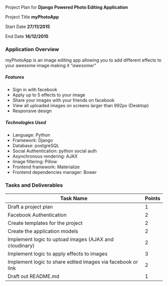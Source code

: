 Project Plan for **Django Powered Photo Editing Application**

Project Title
**myPhotoApp**

Start Date
**27/11/2015**

End Date
**14/12/2015**


### Application Overview

myPhotoApp is an image editing app allowing you to add different effects to your awesome image making it _"awesomer"_ 

##### Features
- Sign in with facebook
- Apply up to 5 effects to your image
- Share your images with your friends on facebook
- View all uploaded images on screens larger than 992px (Desktop)
- Responsive design

##### Technologies Used
- Language: Python
- Framework: Django
- Database: postgreSQL
- Social Authentication: python social auth
- Asynchronous rendering: AJAX
- Image filtering: Pillow
- Frontend framework: Materialize
- Frontend dependencies manager: Bower


### Tasks and Deliverables

| Task Name |  Points |
| --------- | ------- |
| Draft a project plan    | 1 |
| Facebook Authentication | 2 |
| Create templates for the project | 2 |
| Create the application models | 2 |
| Implement logic to upload images (AJAX and cloudinary) | 2 |
| Implement logic to apply effects to images | 3 |
| Implement logic to share edited images via facebook or link | 2 |
| Draft out README.md | 1 |